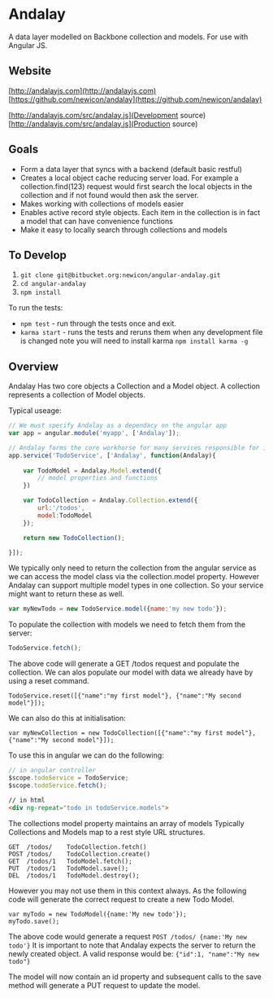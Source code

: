 # Andalay #

A data layer modelled on Backbone collection and models. For use with Angular JS.

## Website

[http://andalayjs.com](http://andalayjs.com) 
[https://github.com/newicon/andalay](https://github.com/newicon/andalay)

[http://andalayjs.com/src/andalay.js](Development source)
[http://andalayjs.com/src/andalay.js](Production source)

## Goals

- Form a data layer that syncs with a backend (default basic restful)
- Creates a local object cache reducing server load. For example a collection.find(123) request would first search the local objects in the collection and if not found would then ask the server.
- Makes working with collections of models easier
- Enables active record style objects. Each item in the collection is in fact a model that can have convenience functions
- Make it easy to locally search through collections and models

## To Develop

1. ```git clone git@bitbucket.org:newicon/angular-andalay.git```
2. ```cd angular-andalay```
3. ```npm install```

To run the tests:

- ```npm test``` - run through the tests once and exit.
- ```karma start``` - runs the tests and reruns them when any development file is changed note you will need to install karma ```npm install karma -g```



## Overview ##

Andalay Has two core objects a Collection and a Model object.
A collection represents a collection of Model objects.

Typical useage:

~~~js
// We must specify Andalay as a dependacy on the angular app
var app = angular.module('myapp', ['Andalay']);

// Andalay forms the core workhorse for many services responsible for interacting with server side and client side data
app.service('TodoService', ['Andalay', function(Andalay){
	
	var TodoModel = Andalay.Model.extend({
		// model properties and functions
	})

	var TodoCollection = Andalay.Collection.extend({
		url:'/todos',
		model:TodoModel
	});

	return new TodoCollection();

}]);
~~~

We typically only need to return the collection from the angular service as we can access the model class via the collection.model property.
However Andalay can support multiple model types in one collection. So your service might want to return these as well.


~~~js
var myNewTodo = new TodoService.model({name:'my new todo'});
~~~

To populate the collection with models we need to fetch them from the server:

~~~js
TodoService.fetch();
~~~

The above code will generate a GET /todos request and populate the collection.
We can alos populate our model with data we already have by using a reset command.

~~~
TodoService.reset([{"name":"my first model"}, {"name":"My second model"}]);
~~~

We can also do this at initialisation:
~~~
var myNewCollection = new TodoCollection([{"name":"my first model"}, {"name":"My second model"}]);
~~~

To use this in angular we can do the following:

~~~js
// in angular controller
$scope.todoService = TodoService;
$scope.todoService.fetch();
~~~

~~~html
// in html
<div ng-repeat="todo in todoService.models">
~~~

The collections model property maintains an array of models
Typically Collections and Models map to a rest style URL structures.

~~~
GET  /todos/    TodoCollection.fetch()
POST /todos/    TodoCollection.create() 
GET  /todos/1   TodoModel.fetch();
PUT  /todos/1   TodoModel.save();
DEL  /todos/1   TodoModel.destroy();
~~~

However you may not use them in this context always.
As the following code will generate the correct request to create a new Todo Model.

~~~
var myTodo = new TodoModel({name:'My new todo'});
myTodo.save();
~~~

The above code would generate a request ```POST /todos/ {name:'My new todo'}```
It is important to note that Andalay expects the server to return the newly created object.
A valid response would be: ```{"id":1, "name":"My new todo"}```

The model will now contain an id property and subsequent calls to the save method will generate a PUT request to update the model.


